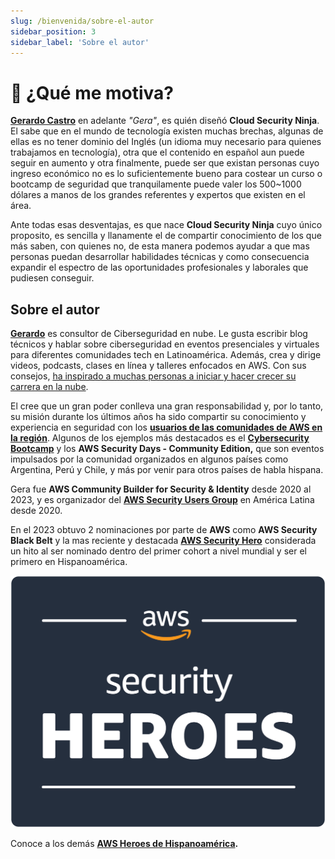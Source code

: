 ```yaml
---
slug: /bienvenida/sobre-el-autor
sidebar_position: 3
sidebar_label: 'Sobre el autor'
---
```


# 💪 ¿Qué me motiva?
**[Gerardo Castro](https://www.linkedin.com/in/gerardokaztro/)** en adelante *"Gera"*, es quién diseñó **Cloud Security Ninja**. El sabe que en el mundo de tecnología existen muchas brechas, algunas de ellas es no tener dominio del Inglés (un idioma muy necesario para quienes trabajamos en tecnología), otra que el contenido en español aun puede seguir en aumento y otra finalmente, puede ser que existan personas cuyo ingreso económico no es lo suficientemente bueno para costear un curso o bootcamp de seguridad que tranquilamente puede valer los 500~1000 dólares a manos de los grandes referentes y expertos que existen en el área.

Ante todas esas desventajas, es que nace **Cloud Security Ninja** cuyo único proposito, es sencilla y llanamente el de compartir conocimiento de los que más saben, con quienes no, de esta manera podemos ayudar a que mas personas puedan desarrollar habilidades técnicas y como consecuencia expandir el espectro de las oportunidades profesionales y laborales que pudiesen conseguir.

## Sobre el autor
**[Gerardo](https://www.linkedin.com/in/gerardokaztro/)** es consultor de Ciberseguridad en nube. Le gusta escribir blog técnicos y hablar sobre ciberseguridad en eventos presenciales y virtuales para diferentes comunidades tech en Latinoamérica. Además, crea y dirige videos, podcasts, clases en línea y talleres enfocados en AWS. Con sus consejos, [ha inspirado a muchas personas a iniciar y hacer crecer su carrera en la nube](https://www.youtube.com/watch?v=woLZeatJGHg).

El cree que un gran poder conlleva una gran responsabilidad y, por lo tanto, su misión durante los últimos años ha sido compartir su conocimiento y experiencia en seguridad con los **[usuarios de las comunidades de AWS en la región](https://aws.amazon.com/es/developer/community/usergroups/?nc1=h_ls&community-user-groups-cards.sort-by=item.additionalFields.ugName&community-user-groups-cards.sort-order=asc&awsf.location=location%23latam&awsf.category=*all)**. Algunos de los ejemplos más destacados es el **[Cybersecurity Bootcamp](https://github.com/gerardokaztro/cybersecurity-entry-level)** y los **AWS Security Days - Community Edition,** que son eventos impulsados por la comunidad organizados en algunos países como Argentina, Perú y Chile, y más por venir para otros países de habla hispana.

Gera fue **AWS Community Builder for Security & Identity** desde 2020 al 2023, y es organizador del **[AWS Security Users Group](https://www.meetup.com/es/awssecuritylatam/)** en América Latina desde 2020.

En el 2023 obtuvo 2 nominaciones por parte de **AWS** como **AWS Security Black Belt** y la mas reciente y destacada **[AWS Security Hero](https://aws.amazon.com/es/developer/community/heroes/gerardo-castro/)** considerada un hito al ser nominado dentro del primer cohort a nivel mundial y ser el primero en Hispanoamérica.

![Cloud Security Ninja Banner](./img/securityhero_logo.png)

Conoce a los demás **[AWS Heroes de Hispanoamérica](https://aws.amazon.com/developer/community/heroes/?nc1=h_ls&community-heroes-all.sort-by=item.additionalFields.sortPosition&community-heroes-all.sort-order=asc&awsf.filter-hero-category=*all&awsf.filter-location=location%23latam&awsf.filter-year=*all&awsf.filter-activity=*all).**